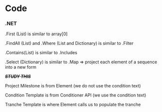 # Code

### .NET

.First \(List\) is similar to array\[0\]

.FindAll \(List\) and .Where \(List and Dictionary\) is similar to .Filter

.Contains\(List\) is similar to .Includes

.Select \(Dictionary\) is similar to .Map =&gt; project each element of a sequence into a new form



~~_**STUDY THIS**_~~

Project Milestone is from Element \(we do not use the condition text\)

Condition Template is from Conditioner API \(we use the condition text\)

Tranche Template is where Element calls us to populate the tranche

